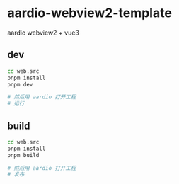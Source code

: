 # aardio-webview2-template

aardio webview2 + vue3

## dev

```bash
cd web.src
pnpm install
pnpm dev

# 然后用 aardio 打开工程
# 运行
```

## build

```bash
cd web.src
pnpm install
pnpm build

# 然后用 aardio 打开工程
# 发布
```